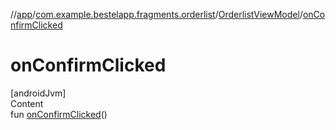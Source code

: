 //[app](../../index.md)/[com.example.bestelapp.fragments.orderlist](../index.md)/[OrderlistViewModel](index.md)/[onConfirmClicked](on-confirm-clicked.md)



# onConfirmClicked  
[androidJvm]  
Content  
fun [onConfirmClicked](on-confirm-clicked.md)()  



